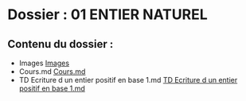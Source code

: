 # Dossier : 01 ENTIER NATUREL
 
 ## Contenu du dossier : 
- Images [Images](./Images)
- Cours.md [Cours.md](./Cours.md)
- TD Ecriture d un entier positif en base 1.md [TD Ecriture d un entier positif en base 1.md](./TD_Ecriture_d_un_entier_positif_en_base_1.md)
